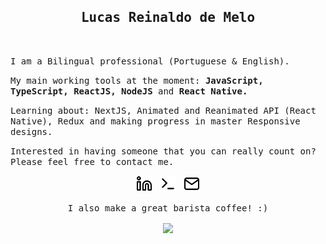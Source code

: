 
<h2 align='center'><samp><strong>Lucas Reinaldo de Melo</strong></samp></h2> 
<br>
<p><samp>I am a Bilingual professional (Portuguese & English).</samp></p>
<p><samp>My main working tools at the moment: <strong>JavaScript, TypeScript, ReactJS, NodeJS</strong> and <strong>React Native.</strong></samp></p>

<p><samp>Learning about: NextJS, Animated and Reanimated API (React Native), Redux and making progress in master Responsive designs.</samp></p>

<p><samp>Interested in having someone that you can really count on? Please feel free to contact me.</samp></p>

<div align="center">
  <p align='center'>
    <span style="align-items: center">
      <a href="https://www.linkedin.com/in/lucas-reinaldo-de-melo/"><img height="26" src="https://github.com/LucasReinaldo/LucasReinaldo/blob/master/assets/linkedin.svg" alt="LinkedIn"></a>&nbsp;&nbsp;
      <a href="https://wakatime.com/@LucasReinaldoMelo"><img height="26" src="https://github.com/LucasReinaldo/LucasReinaldo/blob/master/assets/terminal.svg" alt="WakaTime"></a>&nbsp;&nbsp;
      <a href="mailto:lucasreinaldo.demelo@hotmail.com"><img height="26" src="https://github.com/LucasReinaldo/LucasReinaldo/blob/master/assets/mail.svg" alt="Mail"></a>
    </span>
  </p>
  <p align='center'><samp>I also make a great barista coffee! :)</samp></p>
  <img align="center" src="https://github-readme-stats.vercel.app/api/top-langs/?username=lucasreinaldo&layout=compact&theme=onedark" />
</div>
